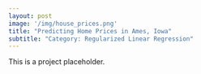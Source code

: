 ```yaml
---
layout: post
image: '/img/house_prices.png'
title: "Predicting Home Prices in Ames, Iowa"
subtitle: "Category: Regularized Linear Regression"
---
```


This is a project placeholder.